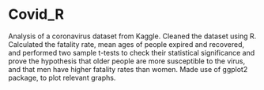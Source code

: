 # Covid_R
Analysis of a coronavirus dataset from Kaggle. Cleaned the dataset using R. Calculated the fatality rate, mean ages of people expired and recovered, and performed two sample t-tests to check their statistical significance and prove the hypothesis that older people are more susceptible to the virus, and that men have higher fatality rates than women. 
Made use of ggplot2 package, to plot relevant graphs. 

